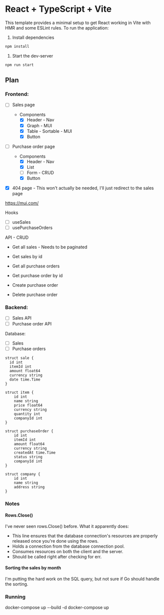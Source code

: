 # React + TypeScript + Vite

This template provides a minimal setup to get React working in Vite with HMR and some ESLint rules. To run the application:

1. Install dependencies

```bash
npm install
```

1. Start the dev-server

```bash
npm run start
```

## Plan

### Frontend:

- [ ] Sales page

  - Components
    - [x] Header - Nav
    - [x] Graph - MUI
    - [x] Table - Sortable - MUI
    - [x] Button

- [ ] Purchase order page

  - Components
    - [x] Header - Nav
    - [x] List
    - [ ] Form - CRUD
    - [x] Button

- [x] 404 page - This won't actually be needed, I'll just redirect to the sales page

https://mui.com/

Hooks

- [ ] useSales
- [ ] usePurchaseOrders

API - CRUD

- Get all sales - Needs to be paginated
- Get sales by id

- Get all purchase orders
- Get purchase order by id
- Create purchase order
- Delete purchase order

### Backend:

- [ ] Sales API
- [ ] Purchase order API

Database:

- [ ] Sales
- [ ] Purchase orders

```
struct sale {
  id int
  itemId int
  amount float64
  currency string
  date time.Time
}

struct item {
    id int
    name string
    price float64
    currency string
    quantity int
    companyId int
}

struct purchaseOrder {
    id int
    itemId int
    amount float64
    currency string
    createdAt time.Time
    status string
    companyId int
}

struct company {
    id int
    name string
    address string
}
```

### Notes

#### Rows.Close()

I've never seen rows.Close() before. What it apparently does:

- This line ensures that the database connection's resources are properly released once you're done using the rows.
- Holds a connection from the database connection pool.
- Consumes resources on both the client and the server.
- Should be called right after checking for err.

#### Sorting the sales by month

I'm putting the hard work on the SQL query, but not sure if Go should handle the sorting.

### Running

docker-compose up --build -d
docker-compose up
